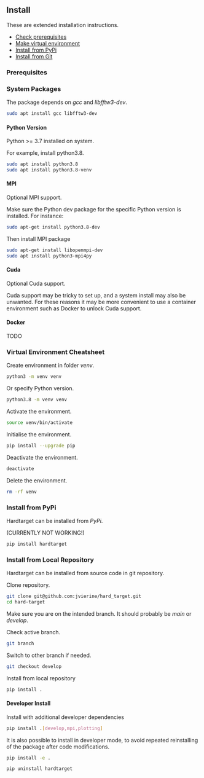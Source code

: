 ## Install

These are extended installation instructions.

- [Check prerequisites](#prerequisites)
- [Make virtual environment](#virtual-environment-cheatsheet)
- [Install from PyPi](#install-from-pypi)
- [Install from Git](#install-from-git)


### Prerequisites

### System Packages

The package depends on _gcc_ and _libfftw3-dev_.
```bash
sudo apt install gcc libfftw3-dev
```

#### Python Version

Python >= 3.7 installed on system.

For example, install python3.8.
```bash
sudo apt install python3.8
sudo apt install python3.8-venv
```

#### MPI

Optional MPI support.

Make sure the Python dev package for the specific Python version is installed. For instance:

```bash
sudo apt-get install python3.8-dev
```

Then install MPI package

```bash
sudo apt-get install libopenmpi-dev
sudo apt install python3-mpi4py
```

#### Cuda

Optional Cuda support.

Cuda support may be tricky to set up, and a system install may also
be unwanted. For these reasons it may be more convenient to use 
a container environment such as Docker to unlock Cuda support.

#### Docker

TODO


### Virtual Environment Cheatsheet

Create environment in folder _venv_. 

```bash
python3 -m venv venv
```

Or specify Python version.
```bash
python3.8 -m venv venv
```

Activate the environment.
```bash
source venv/bin/activate
```

Initialise the environment.
```bash
pip install --upgrade pip 
```

Deactivate the environment.
```bash
deactivate
```

Delete the environment.
```bash
rm -rf venv
```

### Install from PyPi

Hardtarget can be installed from _PyPi_. 

(CURRENTLY NOT WORKING!)

```bash
pip install hardtarget
```

### Install from Local Repository

Hardtarget can be installed from source code in git repository.

Clone repository.
```bash
git clone git@github.com:jvierine/hard_target.git
cd hard-target
```

Make sure you are on the intended branch. It should probably be _main_ or _develop_.

Check active branch.
```bash
git branch
```

Switch to other branch if needed.
```bash
git checkout develop
```

Install from local repository
```bash
pip install .
```

#### Developer Install

Install with additional developer dependencies

```bash
pip install .[develop,mpi,plotting]
```

It is also possible to install in developer mode, to avoid repeated reinstalling of the package after code modifications.

```bash
pip install -e .
```

```bash
pip uninstall hardtarget
```
